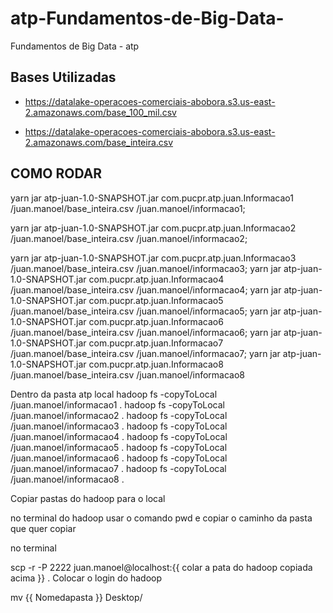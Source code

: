 # atp-Fundamentos-de-Big-Data-
Fundamentos de Big Data  - atp 


## Bases Utilizadas 

- https://datalake-operacoes-comerciais-abobora.s3.us-east-2.amazonaws.com/base_100_mil.csv 

- https://datalake-operacoes-comerciais-abobora.s3.us-east-2.amazonaws.com/base_inteira.csv

## COMO RODAR 
yarn jar atp-juan-1.0-SNAPSHOT.jar com.pucpr.atp.juan.Informacao1 /juan.manoel/base_inteira.csv /juan.manoel/informacao1;

yarn jar atp-juan-1.0-SNAPSHOT.jar com.pucpr.atp.juan.Informacao2 /juan.manoel/base_inteira.csv /juan.manoel/informacao2;

yarn jar atp-juan-1.0-SNAPSHOT.jar com.pucpr.atp.juan.Informacao3 /juan.manoel/base_inteira.csv /juan.manoel/informacao3;
yarn jar atp-juan-1.0-SNAPSHOT.jar com.pucpr.atp.juan.Informacao4 /juan.manoel/base_inteira.csv /juan.manoel/informacao4;
yarn jar atp-juan-1.0-SNAPSHOT.jar com.pucpr.atp.juan.Informacao5 /juan.manoel/base_inteira.csv /juan.manoel/informacao5;
yarn jar atp-juan-1.0-SNAPSHOT.jar com.pucpr.atp.juan.Informacao6 /juan.manoel/base_inteira.csv /juan.manoel/informacao6;
yarn jar atp-juan-1.0-SNAPSHOT.jar com.pucpr.atp.juan.Informacao7 /juan.manoel/base_inteira.csv /juan.manoel/informacao7;
yarn jar atp-juan-1.0-SNAPSHOT.jar com.pucpr.atp.juan.Informacao8 /juan.manoel/base_inteira.csv /juan.manoel/informacao8


Dentro da pasta atp local
hadoop fs -copyToLocal /juan.manoel/informacao1 .
hadoop fs -copyToLocal /juan.manoel/informacao2 .
hadoop fs -copyToLocal /juan.manoel/informacao3 .
hadoop fs -copyToLocal /juan.manoel/informacao4 .
hadoop fs -copyToLocal /juan.manoel/informacao5 .
hadoop fs -copyToLocal /juan.manoel/informacao6 .
hadoop fs -copyToLocal /juan.manoel/informacao7 .
hadoop fs -copyToLocal /juan.manoel/informacao8 .


Copiar pastas do hadoop para o local

no terminal do hadoop usar o comando pwd e copiar o caminho da pasta que quer copiar

no terminal 

scp -r -P 2222 juan.manoel@localhost:{{ colar a pata do hadoop copiada acima }} .
Colocar o login do hadoop

mv {{ Nomedapasta }} Desktop/
